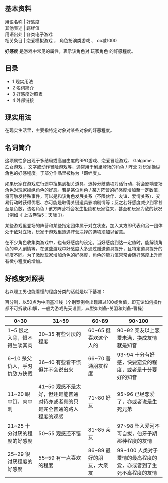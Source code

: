 **基本资料**  
---  
用语名称  |  好感度   
其他表述  |  羁绊值   
用语出处  |  各类电子游戏   
相关条目  |  恋爱模拟游戏  ，  角色扮演类游戏  、  oo减1000   
  
**好感度** 是游戏中常见的属性，表示该角色对  玩家角色  的好感程度。

##  目录

  * 1  现实用法 
  * 2  名词简介 
  * 3  好感度对照表 
  * 4  外部链接 

##  现实用法

在现实生活里，主要指特定对象对某些对象的好恶程度。

##  名词简介

这项属性多出现于多结局或高自由度的RPG游戏、恋爱冒险游戏、  Galgame  、  乙女游戏  、文字或动作冒险游戏等，通常用于剧里登场的角色 / 阵营
对玩家操纵角色的好感程度。于部分作品里被称为「羁绊度」。

如果玩家在游戏进行途中搜集到相关道具、选择分歧选项对话行动，将会影响登场角色对玩家操纵角色的好恶。若是某位角色 /
某方阵营的好感度增加至一定数值，将可触发特殊事件，可以是和该角色发展关系（不限伙伴、友谊、爱情关系）、交易行动时获得优惠、亦可能是取得关键道具影响剧情等；反之若好感度减少到零甚至是负数，该名角色
/ 该方阵营将会发生拒绝和玩家往来，甚至和玩家为敌的状况（例如《  上古卷轴5：天际  》）。

某些游戏里登场的阵营和某些指定团体属于对立状态，加入某方即代表和另一团体处于敌对立场，玩家于游戏里遭遇阵营决择的选项须加以留意。

在不少角色收集类游戏中，也有好感度的设定。当好感度到达一定值时，能解锁角色的单人剧情等。在这些游戏中好感度大多通过赠送道具提升，且特定道具提升的程度不同。为了激励玩家增加角色的好感度，角色的能力值常常会随好感度上升而有微小程度的增加。

##  好感度对照表

若以理工男也能看懂的程度分类的话就是以下基准：

百分制，以50点为中间基准线（个别案例会出现超过100或负值，即无论如何操作都不可拆散/和解，一般为游戏先天设置，典型如刘备-关羽和刘备-曹操）

0~30  |  31~59  |  60~89  |  90~100   
---|---|---|---  
1~5 恨之入骨，恨不得生啖其肉  |  30~35 有些讨厌的程度  |  60~65 挺喜欢这个人的  |  90~92 亲友以上恋爱未满，换成友情就是知音   
6~10 杀父仇人，手刃仇敌方快哉  |  36~40 有些看不惯但并不会说出来  |  66~70 普通朋友程度  |  93~94 十分有好感，快要恋爱的程度，或者是十分要好的知音   
11~20 眼中钉，肉中刺  |  41~50 观感不是太好，但还是能普通对待亦或者真的只是完全普通的路人程度的观感  |  71~80 好友  |  95~96 已经恋爱了，亦或者说是生死兄弟   
21~25 十分讨厌的程度的好感度  |  50~55 观感还不错  |  81~85 亲友  |  97~98 坠入爱河不可自拔，伯牙子期那种程度的友情   
25~29 很讨厌程度的好感度  |  55~59 有一点喜欢的程度  |  86~89 最好的朋友，大亲友  |  99~100 人类对于爱情的最高程度的爱，亦或者到了生死不离程度的友情   
  